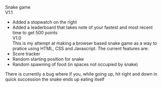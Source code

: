 Snake game <br />
V1.1<br />
- Added a stopwatch on the right 
- Added a leaderboard that takes note of your fastest and most recent time to get 500 points <br />
V1.0 <br />
This is my attempt at making a browser based snake game as a way to pratice using HTML, CSS and Javascript.
The current features are:
- Score tracker
- Random starting position for snake
- Random spawning of food (in spaces not occupied by snake)

There is currently a bug where if you, while going up, hit right and down in quick succession the snake ends up eating itself